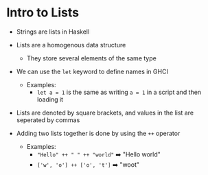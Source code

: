 # Intro to Lists 

- Strings are lists in Haskell
- Lists are a homogenous data structure
  - They store several elements of the same type 

- We can use the `let` keyword to define names in GHCI
  - Examples:
    - `let a = 1` is the same as writing `a = 1` in a script and then loading it 

- Lists are denoted by square brackets, and values in the list are seperated by commas

- Adding two lists together is done by using the `++` operator
  - Examples: 
    - `"Hello" ++ " " ++ "world"` ➡️ "Hello world"
    - `['w', 'o'] ++ ['o', 't']` ➡️ "woot" 
